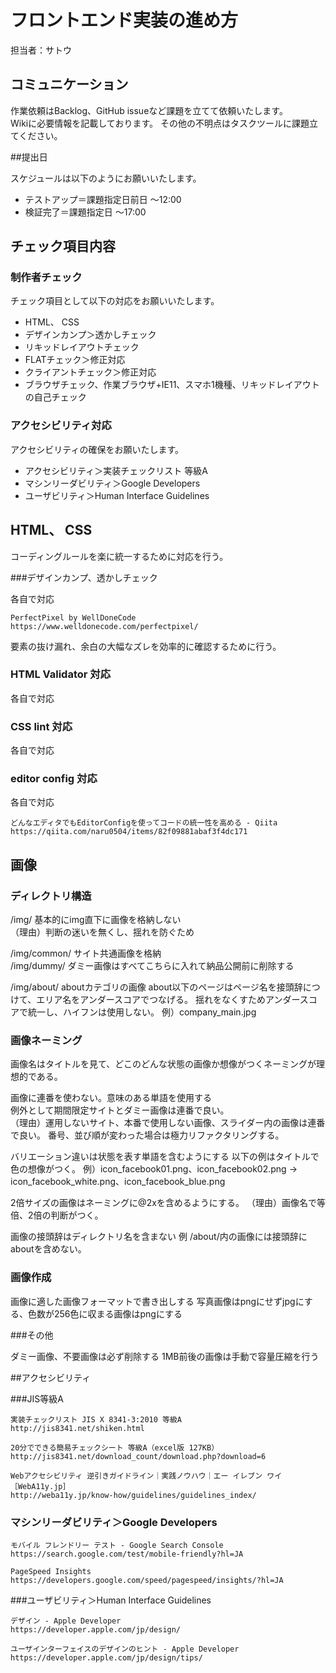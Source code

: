 # フロントエンド実装の進め方

担当者：サトウ

## コミュニケーション

作業依頼はBacklog、GitHub issueなど課題を立てて依頼いたします。  
Wikiに必要情報を記載しております。
その他の不明点はタスクツールに課題立てください。

##提出日

スケジュールは以下のようにお願いいたします。

- テストアップ＝課題指定日前日 〜12:00 
- 検証完了＝課題指定日 〜17:00 

## チェック項目内容

### 制作者チェック

チェック項目として以下の対応をお願いいたします。

- HTML、 CSS
- デザインカンプ＞透かしチェック
- リキッドレイアウトチェック
- FLATチェック＞修正対応
- クライアントチェック＞修正対応
- ブラウザチェック、作業ブラウザ+IE11、スマホ1機種、リキッドレイアウトの自己チェック

### アクセシビリティ対応

アクセシビリティの確保をお願いたします。

- アクセシビリティ＞実装チェックリスト 等級A
- マシンリーダビリティ＞Google Developers 
- ユーザビリティ＞Human Interface Guidelines

## HTML、 CSS

コーディングルールを楽に統一するために対応を行う。

###デザインカンプ、透かしチェック

各自で対応

```
PerfectPixel by WellDoneCode
https://www.welldonecode.com/perfectpixel/
```

要素の抜け漏れ、余白の大幅なズレを効率的に確認するために行う。

### HTML Validator 対応

各自で対応

### CSS lint 対応

各自で対応

### editor config 対応

各自で対応

```
どんなエディタでもEditorConfigを使ってコードの統一性を高める - Qiita
https://qiita.com/naru0504/items/82f09881abaf3f4dc171
```

## 画像

### ディレクトリ構造

/img/ 基本的にimg直下に画像を格納しない  
（理由）判断の迷いを無くし、揺れを防ぐため

/img/common/ サイト共通画像を格納  
/img/dummy/ ダミー画像はすべてこちらに入れて納品公開前に削除する

/img/about/ aboutカテゴリの画像
about以下のページはページ名を接頭辞につけて、エリア名をアンダースコアでつなげる。
揺れをなくすためアンダースコアで統一し、ハイフンは使用しない。
例）company_main.jpg

### 画像ネーミング

画像名はタイトルを見て、どこのどんな状態の画像か想像がつくネーミングが理想的である。  

画像に連番を使わない。意味のある単語を使用する  
例外として期間限定サイトとダミー画像は連番で良い。  
（理由）運用しないサイト、本番で使用しない画像、スライダー内の画像は連番で良い。
番号、並び順が変わった場合は極力リファクタリングする。

バリエーション違いは状態を表す単語を含むようにする
以下の例はタイトルで色の想像がつく。
例）icon_facebook01.png、icon_facebook02.png 
→ icon_facebook_white.png、icon_facebook_blue.png

2倍サイズの画像はネーミングに@2xを含めるようにする。
（理由）画像名で等倍、2倍の判断がつく。

画像の接頭辞はディレクトリ名を含まない
例 /about/内の画像には接頭辞に aboutを含めない。

### 画像作成

画像に適した画像フォーマットで書き出しする
写真画像はpngにせずjpgにする、色数が256色に収まる画像はpngにする

###その他

ダミー画像、不要画像は必ず削除する
1MB前後の画像は手動で容量圧縮を行う


##アクセシビリティ 

###JIS等級A

```
実装チェックリスト JIS X 8341-3:2010 等級A
http://jis8341.net/shiken.html
```
```
20分でできる簡易チェックシート 等級A（excel版 127KB）
http://jis8341.net/download_count/download.php?download=6
```
```
Webアクセシビリティ 逆引きガイドライン｜実践ノウハウ｜エー イレブン ワイ［WebA11y.jp］
http://weba11y.jp/know-how/guidelines/guidelines_index/
```

### マシンリーダビリティ＞Google Developers

```
モバイル フレンドリー テスト - Google Search Console
https://search.google.com/test/mobile-friendly?hl=JA
```

```
PageSpeed Insights
https://developers.google.com/speed/pagespeed/insights/?hl=JA
```

###ユーザビリティ＞Human Interface Guidelines

```
デザイン - Apple Developer
https://developer.apple.com/jp/design/
```

```
ユーザインターフェイスのデザインのヒント - Apple Developer
https://developer.apple.com/jp/design/tips/
```
